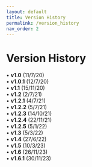 ```yaml
---
layout: default
title: Version History
permalink: /version_history
nav_order: 2
---
```


# Version History

• **v1.0** (11/7/20)  
• **v1.0.1** (12/7/20)  
• **v1.1** (15/11/20)  
• **v1.2** (2/7/21)  
• **v1.2.1** (4/7/21)  
• **v1.2.2** (5/7/21)  
• **v1.2.3** (14/10/21)  
• **v1.2.4** (22/11/21)  
• **v1.2.5** (5/1/22)  
• **v1.3** (5/3/22)  
• **v1.4** (27/6/22)  
• **v1.5** (10/3/23)  
• **v1.6** (26/11/23)  
• **v1.6.1** (30/11/23)  